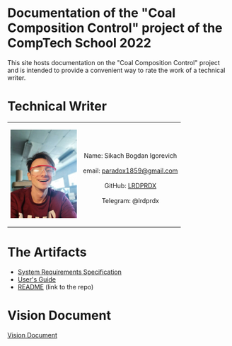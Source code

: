 # Documentation of the "Coal Composition Control" project of the CompTech School 2022

This site hosts documentation on the "Coal Composition Control" project and is intended to provide a convenient way to rate the
work of a technical writer.

# Technical Writer

|||
| :---: |:---: |
|<p float="center"><img src="diagrams/bogdan.png" width="150px;"/>|<br>Name: Sikach Bogdan Igorevich</br><br>email: paradox1859@gmail.com</br><br>GitHub: [LRDPRDX](https://github.com/LRDPRDX)</br><br>Telegram: @lrdprdx</br>|

# The Artifacts

* [System Requirements Specification](srs/srs_numbered.md)
* [User's Guide](users_guide/users_numbered.md)
* [README](https://github.com/comptech-winter-school/coal-composition-control) (link to the repo)

# Vision Document

[Vision Document](./vision_document/vision_numbered.md)
